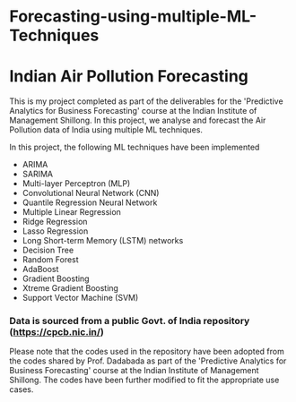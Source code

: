 # Forecasting-using-multiple-ML-Techniques
# Indian Air Pollution Forecasting
This is my project completed as part of the deliverables for the 'Predictive Analytics for Business Forecasting' course at the Indian Institute of Management Shillong. In this project, we analyse and forecast the Air Pollution data of India using multiple ML techniques.

In this project, the following ML techniques have been implemented

- ARIMA
- SARIMA
- Multi-layer Perceptron (MLP)
- Convolutional Neural Network (CNN)
- Quantile Regression Neural Network
- Multiple Linear Regression
- Ridge Regression
- Lasso Regression
- Long Short-term Memory (LSTM) networks
- Decision Tree
- Random Forest
- AdaBoost
- Gradient Boosting
- Xtreme Gradient Boosting
- Support Vector Machine (SVM)

### Data is sourced from a public Govt. of India repository (https://cpcb.nic.in/)

Please note that the codes used in the repository have been adopted from the codes shared by Prof. Dadabada as part of the 'Predictive Analytics for Business Forecasting' course at the Indian Institute of Management Shillong. The codes have been further modified to fit the appropriate use cases.
